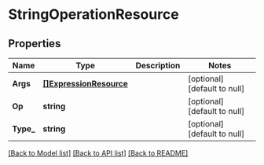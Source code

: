 # StringOperationResource

## Properties
Name | Type | Description | Notes
------------ | ------------- | ------------- | -------------
**Args** | [**[]ExpressionResource**](ExpressionResource.md) |  | [optional] [default to null]
**Op** | **string** |  | [optional] [default to null]
**Type_** | **string** |  | [optional] [default to null]

[[Back to Model list]](../README.md#documentation-for-models) [[Back to API list]](../README.md#documentation-for-api-endpoints) [[Back to README]](../README.md)


